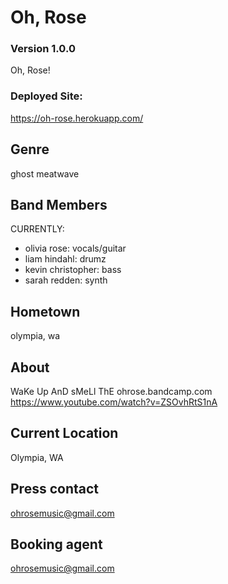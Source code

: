 # Oh, Rose

### Version 1.0.0

Oh, Rose!

### Deployed Site:

https://oh-rose.herokuapp.com/

## Genre
ghost meatwave

## Band Members
CURRENTLY:
* olivia rose: vocals/guitar
* liam hindahl: drumz
* kevin christopher: bass
* sarah redden: synth

## Hometown
olympia, wa

## About
WaKe Up AnD sMeLl ThE
ohrose.bandcamp.com
https://www.youtube.com/watch?v=ZSOvhRtS1nA

## Current Location
Olympia, WA

## Press contact
ohrosemusic@gmail.com

## Booking agent
ohrosemusic@gmail.com
